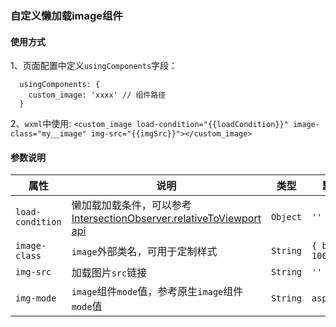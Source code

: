 ### 自定义懒加载image组件

#### 使用方式
1、页面配置中定义`usingComponents`字段：
```
  usingComponents: {
    custom_image: 'xxxx' // 组件路径
  }
```
2、`wxml`中使用:
`<custom_image load-condition="{{loadCondition}}" image-class="my__image" img-src="{{imgSrc}}"></custom_image>`

#### 参数说明

| 属性 | 说明 | 类型 | 默认值 |
| --- | ---- | ----- | ----- |
|  `load-condition` | 懒加载加载条件，可以参考[IntersectionObserver.relativeToViewport api](https://developers.weixin.qq.com/miniprogram/dev/api/wxml/IntersectionObserver.relativeToViewport.html) | `Object` | `''` |
|  `image-class` | `image`外部类名，可用于定制样式 | `String` | `{ bottom: 100 }` |
|  `img-src` | 加载图片`src`链接 | `String` | `''` |
|  `img-mode` | `image`组件`mode`值，参考原生`image`组件`mode`值 | `String` | `aspectFill` |
